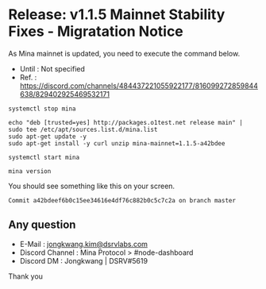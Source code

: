 # Release: v1.1.5 Mainnet Stability Fixes - Migratation Notice

As Mina mainnet is updated, you need to execute the command below.
- Until : Not specified
- Ref. : https://discord.com/channels/484437221055922177/816099272859844638/829402925469532171

```
systemctl stop mina

echo "deb [trusted=yes] http://packages.o1test.net release main" | sudo tee /etc/apt/sources.list.d/mina.list
sudo apt-get update -y
sudo apt-get install -y curl unzip mina-mainnet=1.1.5-a42bdee

systemctl start mina

mina version
```

You should see something like this on your screen.

```
Commit a42bdeef6b0c15ee34616e4df76c882b0c5c7c2a on branch master
```

## Any question
- E-Mail : jongkwang.kim@dsrvlabs.com
- Discord Channel : Mina Protocol > #node-dashboard
- Discord DM : Jongkwang | DSRV#5619

Thank you
